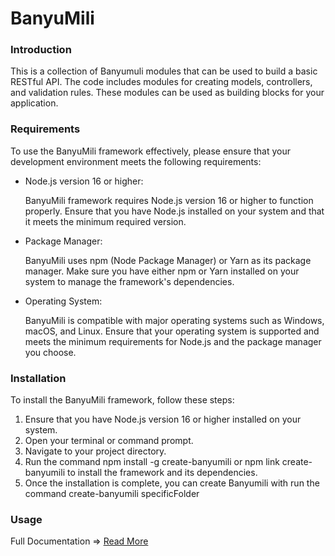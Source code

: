 # BanyuMili

### Introduction
This is a collection of Banyumuli modules that can be used to build a basic RESTful API. The code includes modules for creating models, controllers, and validation rules. These modules can be used as building blocks for your application.

### Requirements

To use the BanyuMili framework effectively, please ensure that your development environment meets the following requirements:

- Node.js version 16 or higher:
  
  BanyuMili framework requires Node.js version 16 or higher to function properly. Ensure that you have Node.js installed on your system and that it meets the minimum required version.
- Package Manager:

    BanyuMili uses npm (Node Package Manager) or Yarn as its package manager. Make sure you have either npm or Yarn installed on your system to manage the framework's dependencies.
- Operating System:

    BanyuMili is compatible with major operating systems such as Windows, macOS, and Linux. Ensure that your operating system is supported and meets the minimum requirements for Node.js and the package manager you choose.

### Installation
To install the BanyuMili framework, follow these steps:

1. Ensure that you have Node.js version 16 or higher installed on your system.
2. Open your terminal or command prompt.
3. Navigate to your project directory.
4. Run the command npm install -g create-banyumili or npm link create-banyumili to install the framework and its dependencies.
5. Once the installation is complete, you can create Banyumili with run the command create-banyumili specificFolder

### Usage

Full Documentation => [Read More](https://banyumilijs.github.io)